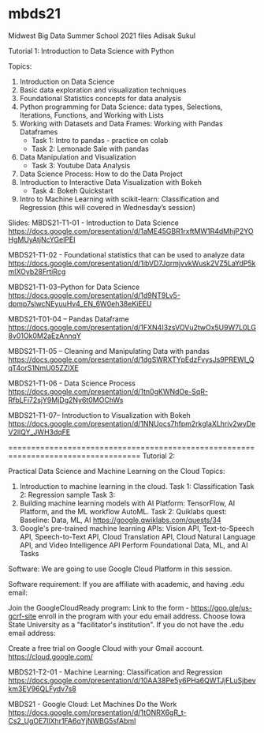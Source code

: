 # mbds21
Midwest Big Data Summer School 2021 files
Adisak Sukul

Tutorial 1: Introduction to Data Science with Python

Topics:
1. Introduction on Data Science
2. Basic data exploration and visualization techniques
3. Foundational Statistics concepts for data analysis
4. Python programming for Data Science: data types, Selections, Iterations, Functions, and Working with Lists
5. Working with Datasets and Data Frames: Working with Pandas Dataframes
    - Task 1: Intro to pandas - practice on colab
    - Task 2: Lemonade Sale with pandas
6. Data Manipulation and Visualization
    - Task 3: Youtube Data Analysis
7. Data Science Process: How to do the Data Project
8. Introduction to Interactive Data Visualization with Bokeh
    - Task 4: Bokeh Quickstart
9. Intro to Machine Learning with scikit-learn: Classification and Regression 
  (this will covered in Wednesday’s session)


Slides:
MBDS21-T1-01 - Introduction to Data Science
https://docs.google.com/presentation/d/1aME45GBR1rxftMW1R4dMhjP2YOHgMUyAtjNcYGelPEI

MBDS21-T1-02 - Foundational statistics that can be used to analyze data
https://docs.google.com/presentation/d/1ibVD7JqrmjvvkWusk2VZ5LaYdP5kmIXOyb28FrtiRcg

MBDS21-T1-03–Python for Data Science
https://docs.google.com/presentation/d/1d9NT9Lv5-dpmp7slwcNEyuuHv4_EN_6W0eh38eKiEEU

MBDS21-T01-04 – Pandas Dataframe
https://docs.google.com/presentation/d/1FXN4I3zsVOVu2twOx5U9W7L0LG8v01Ok0M2aEzAnnqY

MBDS21-T1-05 – Cleaning and Manipulating Data with pandas
https://docs.google.com/presentation/d/1dgSWRXTYpEdzFvysJs9PREWI_QqT4orS1NmU05ZZlXE

MBDS21-T1-06 - Data Science Process
https://docs.google.com/presentation/d/1tn0gKWNdOe-SqR-RfbLFi72sjY9MjDg2Ny6t0MOChWs

MBDS21-T1-07– Introduction to Visualization with Bokeh
https://docs.google.com/presentation/d/1NNUocs7hfpm2rkgIaXLhriv2wyDeV2llQY_JWH3dqFE



===================================================================================
Tutorial 2:

Practical Data Science and Machine Learning on the Cloud
Topics:
1. Introduction to machine learning in the cloud.
   Task 1: Classification
   Task 2: Regression sample
   Task 3:
2. Building machine learning models with AI Platform: TensorFlow, AI Platform, and the ML workflow
AutoML.
    Task 2: Quiklabs quest: Baseline: Data, ML, AI https://google.qwiklabs.com/quests/34
3. Google's pre-trained machine learning APIs: Vision API, Text-to-Speech API, Speech-to-Text API, Cloud Translation API, Cloud Natural Language API, and Video Intelligence API
Perform Foundational Data, ML, and AI Tasks

Software: We are going to use Google Cloud Platform in this session.

Software requirement:
If you are affiliate with academic, and having .edu email:

Join the GoogleCloudReady program: Link to the form - https://goo.gle/us-gcrf-site
enroll in the program with your edu email address. Choose Iowa State University as a "facilitator's institution".
If you do not have the .edu email address: 

Create a free trial on Google Cloud with your Gmail account. https://cloud.google.com/



MBDS21-T2-01 - Machine Learning: Classification and Regression
https://docs.google.com/presentation/d/10AA38Pe5y6PHa6QWTJjFLuSjbevkm3EV96QLFydv7s8


MBDS21 - Google Cloud: Let Machines Do the Work
https://docs.google.com/presentation/d/1tONRX6gR_t-Cs2_UgOE7llXhr1FA6qYjNWBG5sfAbmI
